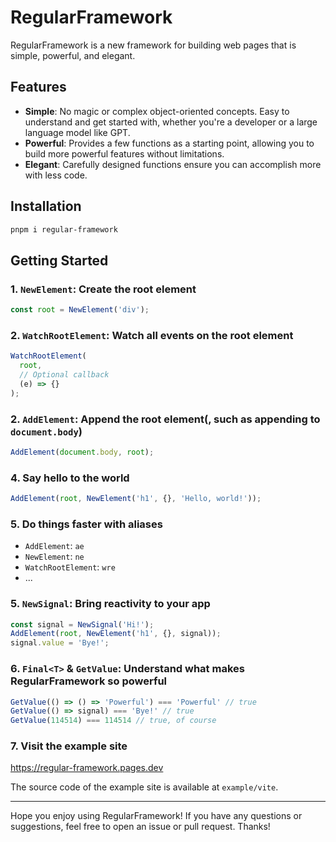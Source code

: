 # RegularFramework

RegularFramework is a new framework for building web pages that is simple, powerful, and elegant.

## Features

- **Simple**: No magic or complex object-oriented concepts. Easy to understand and get started with, whether you're a developer or a large language model like GPT.
- **Powerful**: Provides a few functions as a starting point, allowing you to build more powerful features without limitations.
- **Elegant**: Carefully designed functions ensure you can accomplish more with less code.

## Installation

```bash
pnpm i regular-framework
```

## Getting Started

### 1. `NewElement`: Create the root element

```ts
const root = NewElement('div');
```

### 2. `WatchRootElement`: Watch all events on the root element

```ts
WatchRootElement(
  root, 
  // Optional callback
  (e) => {}
);
```

### 2. `AddElement`: Append the root element(, such as appending to `document.body`)

```ts
AddElement(document.body, root);
```

### 4. Say hello to the world

```ts
AddElement(root, NewElement('h1', {}, 'Hello, world!'));
```

### 5. Do things faster with aliases

- `AddElement`: `ae`
- `NewElement`: `ne`
- `WatchRootElement`: `wre`
- ...

### 5. `NewSignal`: Bring reactivity to your app

```ts
const signal = NewSignal('Hi!');
AddElement(root, NewElement('h1', {}, signal));
signal.value = 'Bye!';
```

### 6. `Final<T>` & `GetValue`: Understand what makes RegularFramework so powerful

```ts
GetValue(() => () => 'Powerful') === 'Powerful' // true
GetValue(() => signal) === 'Bye!' // true
GetValue(114514) === 114514 // true, of course
```

### 7. Visit the example site

<https://regular-framework.pages.dev>

The source code of the example site is available at `example/vite`.

---

Hope you enjoy using RegularFramework! If you have any questions or suggestions, feel free to open an issue or pull request. Thanks!
